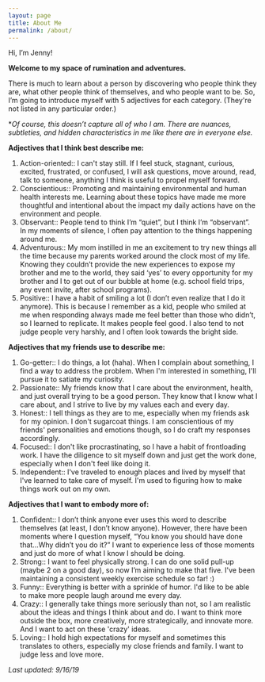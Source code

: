 ```yaml
---
layout: page
title: About Me
permalink: /about/
---
```


Hi, I’m Jenny!

**Welcome to my space of rumination and adventures.**

There is much to learn about a person by discovering who people think they are, what other people think of themselves, and who people want to be. So, I’m going to introduce myself with 5 adjectives for each category. (They're not listed in any particular order.) 

*<em>Of course, this doesn’t capture all of who I am. There are nuances, subtleties, and hidden characteristics in me like there are in everyone else.</em>

**Adjectives that I think best describe me:**
1. Action-oriented:: I can't stay still. If I feel stuck, stagnant, curious, excited, frustrated, or confused, I will ask questions, move around, read, talk to someone, anything I think is useful to propel myself forward. 
2. Conscientious:: Promoting and maintaining environmental and human health interests me. Learning about these topics have made me more thoughtful and intentional about the impact my daily actions have on the environment and people.
3. Observant:: People tend to think I’m “quiet”, but I think I’m “observant”. In my moments of silence, I often pay attention to the things happening around me.
4.	Adventurous:: My mom instilled in me an excitement to try new things all the time because my parents worked around the clock most of my life. Knowing they couldn’t provide the new experiences to expose my brother and me to the world, they said ‘yes’ to every opportunity for my brother and I to get out of our bubble at home (e.g. school field trips, any event invite, after school programs).	
5.	Positive:: I have a habit of smiling a lot (I don’t even realize that I do it anymore). This is because I remember as a kid, people who smiled at me when responding always made me feel better than those who didn’t, so I learned to replicate. It makes people feel good. I also tend to not judge people very harshly, and I often look towards the bright side.

**Adjectives that my friends use to describe me:**
1. Go-getter:: I do things, a lot (haha). When I complain about something, I find a way to address the problem. When I'm interested in something, I'll pursue it to satiate my curiosity.
2. Passionate:: My friends know that I care about the environment, health, and just overall trying to be a good person. They know that I know what I care about, and I strive to live by my values each and every day.
3.	Honest:: I tell things as they are to me, especially when my friends ask for my opinion. I don't sugarcoat things. I am conscientious of my friends' personalities and emotions though, so I do craft my responses accordingly. 
4.	Focused:: I don't like procrastinating, so I have a habit of frontloading work. I have the diligence to sit myself down and just get the work done, especially when I don't feel like doing it.
5.	Independent:: I've traveled to enough places and lived by myself that I've learned to take care of myself. I'm used to figuring how to make things work out on my own.

**Adjectives that I want to embody more of:**
1. Confident:: I don’t think anyone ever uses this word to describe themselves (at least, I don’t know anyone). However, there have been moments where I question myself, “You know you should have done that…Why didn’t you do it?” I want to experience less of those moments and just do more of what I know I should be doing.
2. Strong:: I want to feel physically strong. I can do one solid pull-up (maybe 2 on a good day), so now I’m aiming to make that five. I've been maintaining a consistent weekly exercise schedule so far! :) 
3. Funny:: Everything is better with a sprinkle of humor. I'd like to be able to make more people laugh around me every day. 
4. Crazy:: I generally take things more seriously than not, so I am realistic about the ideas and things I think about and do. I want to think more outside the box, more creatively, more strategically, and innovate more. And I want to act on these 'crazy' ideas.
5. Loving:: I hold high expectations for myself and sometimes this translates to others, especially my close friends and family. I want to judge less and love more.

<em>Last updated: 9/16/19 </em>